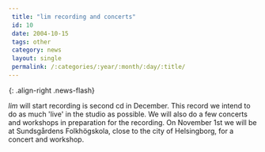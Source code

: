 ```yaml
---
 title: "lim recording and concerts"
 id: 10
 date: 2004-10-15
 tags: other
 category: news
 layout: single
 permalink: /:categories/:year/:month/:day/:title/
---
```

![image-right](/assets/images/spacer.gif){: .align-right .news-flash}

<cite>lim</cite> will start recording is second cd in December. This record we intend to do as much 'live' in the studio as possible. We will also do a few concerts and workshops in preparation for the recording. On November 1st we will be at Sundsgårdens Folkhögskola, close to the city of Helsingborg, for a concert and workshop.

